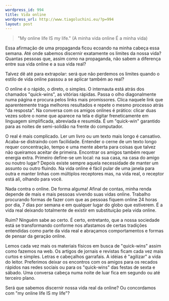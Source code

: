 ```yaml
--- 
wordpress_id: 994
title: Vida online
wordpress_url: http://www.tiagoluchini.eu/?p=994
layout: post
---
```

<blockquote>"My online life IS my life." (A minha vida online É a minha vida)</blockquote>
Essa afirmação de uma propaganda ficou ecoando na minha cabeça essa semana. Até onde sabemos discernir exatamente os limites da nossa vida? Quantas pessoas que, assim como na propaganda, não sabem a diferença entre sua vida online e a sua vida real?

Talvez dê até para extrapolar: será que não perdemos os limites quando o estilo de vida online passou a se aplicar também ao real?

O online é o rápido, o direto, o simples. O internauta está atrás dos chamados "quick-wins", as vitórias rápidas. Passa o olho diagonalmente numa página e procura pelos links mais promissores. Clica naquele link que aparentemente traga melhores resultados e repete o mesmo processo atrás "da resposta". Na conversa com os amigos onlines é prático: clicar duas vezes sobre o nome que aparece na tela e digitar freneticamente em linguagem simplificada, abreviada e resumida. É um "quick-win" garantido para as noites de semi-solidão na frente do computador.

O real é mais complicado. Ler um livro ou um texto mais longo é cansativo. Acaba-se distraindo com facilidade. Entender o cerne de um texto longo requer concentração, tempo e uma mente aberta para coisas que talvez não queiramos aceitar de primeira. Encontrar os amigos também requer energia extra. Primeiro define-se um local: na sua casa, na casa do amigo ou noutro lugar? Depois existe sempre aquela necessidade de manter um assunto ou outro fluindo. Na vida online é fácil pular de uma janela para outra e manter linhas com múltiplos receptores mas, na vida real, o receptor está ali, olhando para você.

Nada contra o online. De forma alguma! Afinal de contas, minha renda depende de mais e mais pessoas vivendo suas vidas online. Trabalho procurando formas de fazer com que as pessoas fiquem online 24 horas por dia, 7 dias por semana e em qualquer lugar do globo que estiverem. É a vida real deixando totalmente de existir em substituição pela vida online.

Ruim? Ninguém sabe ao certo. É certo, entretanto, que a nossa sociedade está se transformando conforme nos afastamos de certas tradições entendidas como parte da vida real e abraçamos comportamentos e formas de pensar da geração online.

Lemos cada vez mais os materiais físicos em busca de "quick-wins" assim como fazemos na web. Os artigos de jornais e revistas ficam cada vez mais curtos e simples. Letras e cabeçalhos garrafais. A idéias é "agilizar" a vida do leitor. Preferimos deixar os encontros com os amigos para os recados rápidos nas redes sociais ou para os "quick-wins" das festas de sexta e sábado. Uma conversa cabeça numa noite de luar fica em segundo ou até terceiro plano.

Será que sabemos discernir nossa vida real da online? Ou concordamos com "my online life IS my life"?
